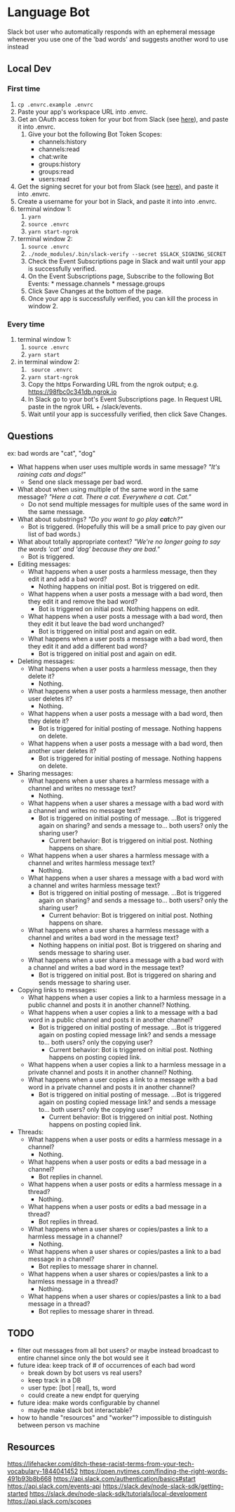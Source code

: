 # Language Bot
Slack bot user who automatically responds with an ephemeral message whenever you use one of the 'bad words' and suggests another word to use instead


## Local Dev
### First time

1. ``` cp .envrc.example .envrc ```
1. Paste your app's workspace URL into .envrc.
1. Get an OAuth access token for your bot from Slack (see [here](https://api.slack.com/authentication/token-types#bot)), and paste it into .envrc.
    1. Give your bot the following Bot Token Scopes:
        * channels:history
        * channels:read
        * chat:write
        * groups:history
        * groups:read
        * users:read
1. Get the signing secret for your bot from Slack (see [here](https://api.slack.com/authentication/verifying-requests-from-slack)), and paste it into .envrc.
1. Create a username for your bot in Slack, and paste it into into .envrc.
1. terminal window 1:
    1. ``` yarn ```
    1. ``` source .envrc ```
    1. ``` yarn start-ngrok ```
1. terminal window 2:
    1. ```source .envrc```
    1. ```./node_modules/.bin/slack-verify --secret $SLACK_SIGNING_SECRET```
    1. Check the Event Subscriptions page in Slack and wait until your app is successfully verified.
    1. On the Event Subscriptions page, Subscribe to the following Bot Events:
            * message.channels
            * message.groups
    1. Click Save Changes at the bottom of the page.
    1. Once your app is successfully verified, you can kill the process in window 2.


### Every time
1. terminal window 1:
    1. ```source .envrc```
    1. ```yarn start```
1. in terminal window 2:
    1. ``` source .envrc```
    1. ```yarn start-ngrok```
    1. Copy the https Forwarding URL from the ngrok output; e.g. https://98fbc0c341db.ngrok.io
    1. In Slack go to your bot's Event Subscriptions page. In Request URL paste in the ngrok URL + /slack/events.
    1. Wait until your app is successfully verified, then click Save Changes.


## Questions
ex: bad words are "cat", "dog"
* What happens when user uses multiple words in same message? _"It's raining cats and dogs!"_
    * Send one slack message per bad word.
* What about when using multiple of the same word in the same message? _"Here a cat. There a cat. Everywhere a cat. Cat."_
    * Do not send multiple messages for multiple uses of the same word in the same message.
* What about substrings? _"Do you want to go play **cat**ch?"_
    * Bot is triggered. (Hopefully this will be a small price to pay given our list of bad words.)
* What about totally appropriate context? _"We're no longer going to say the words 'cat' and 'dog' because they are bad."_
    * Bot is triggered.
* Editing messages:
    * What happens when a user posts a harmless message, then they edit it and add a bad word?
        * Nothing happens on initial post. Bot is triggered on edit.
    * What happens when a user posts a message with a bad word, then they edit it and remove the bad word?
        * Bot is triggered on initial post. Nothing happens on edit.
    * What happens when a user posts a message with a bad word, then they edit it but leave the bad word unchanged?
        * Bot is triggered on initial post and again on edit.
    * What happens when a user posts a message with a bad word, then they edit it and add a different bad word?
        * Bot is triggered on initial post and again on edit.
* Deleting messages:
    * What happens when a user posts a harmless message, then they delete it?
        * Nothing.
    * What happens when a user posts a harmless message, then another user deletes it?
        * Nothing.
    * What happens when a user posts a message with a bad word, then they delete it?
        * Bot is triggered for initial posting of message. Nothing happens on delete.
    * What happens when a user posts a message with a bad word, then another user deletes it?
        * Bot is triggered for initial posting of message. Nothing happens on delete.
* Sharing messages:
    * What happens when a user shares a harmless message with a channel and writes no message text?
        * Nothing.
    * What happens when a user shares a message with a bad word with a channel and writes no message text?
        * Bot is triggered on initial posting of message. ...Bot is triggered again on sharing? and sends a message to... both users? only the sharing user?
            * Current behavior: Bot is triggered on initial post. Nothing happens on share.
    * What happens when a user shares a harmless message with a channel and writes harmless message text?
        * Nothing.
    * What happens when a user shares a message with a bad word with a channel and writes harmless message text?
        * Bot is triggered on initial posting of message. ...Bot is triggered again on sharing? and sends a message to... both users? only the sharing user?
            * Current behavior: Bot is triggered on initial post. Nothing happens on share.
    * What happens when a user shares a harmless message with a channel and writes a bad word in the message text?
        * Nothing happens on initial post. Bot is triggered on sharing and sends message to sharing user.
    * What happens when a user shares a message with a bad word with a channel and writes a bad word in the message text?
        * Bot is triggered on initial post. Bot is triggered on sharing and sends message to sharing user.
* Copying links to messages:
    * What happens when a user copies a link to a harmless message in a public channel and posts it in another channel?
        Nothing.
    * What happens when a user copies a link to a message with a bad word in a public channel and posts it in another channel?
        * Bot is triggered on initial posting of message. ...Bot is triggered again on posting copied message link? and sends a message to... both users? only the copying user?
            * Current behavior: Bot is triggered on initial post. Nothing happens on posting copied link.
    * What happens when a user copies a link to a harmless message in a private channel and posts it in another channel?
        Nothing.
    * What happens when a user copies a link to a message with a bad word in a private channel and posts it in another channel?
        * Bot is triggered on initial posting of message. ...Bot is triggered again on posting copied message link? and sends a message to... both users? only the copying user?
            * Current behavior: Bot is triggered on initial post. Nothing happens on posting copied link.
* Threads:
    * What happens when a user posts or edits a harmless message in a channel?
        * Nothing.
    * What happens when a user posts or edits a bad message in a channel?
        * Bot replies in channel.
    * What happens when a user posts or edits a harmless message in a thread?
        * Nothing.
    * What happens when a user posts or edits a bad message in a thread?
        * Bot replies in thread.
    * What happens when a user shares or copies/pastes a link to a harmless message in a channel?
        * Nothing.
    * What happens when a user shares or copies/pastes a link to a bad message in a channel?
        * Bot replies to message sharer in channel.
    * What happens when a user shares or copies/pastes a link to a harmless message in a thread?
        * Nothing.
    * What happens when a user shares or copies/pastes a link to a bad message in a thread?
        * Bot replies to message sharer in thread.


## TODO
* filter out messages from all bot users? or maybe instead broadcast to entire channel since only the bot would see it
* future idea: keep track of # of occurrences of each bad word
    * break down by bot users vs real users?
    * keep track in a DB
    * user type: [bot | real], ts, word
    * could create a new endpt for querying
* future idea: make words configurable by channel
    * maybe make slack bot interactable?
* how to handle "resources" and "worker"? impossible to distinguish between person vs machine


## Resources
https://lifehacker.com/ditch-these-racist-terms-from-your-tech-vocabulary-1844041452
https://open.nytimes.com/finding-the-right-words-491b93b8b668
https://api.slack.com/authentication/basics#start
https://api.slack.com/events-api
https://slack.dev/node-slack-sdk/getting-started
https://slack.dev/node-slack-sdk/tutorials/local-development
https://api.slack.com/scopes
